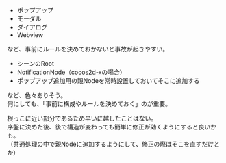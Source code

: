 * ポップアップ
* モーダル
* ダイアログ
* Webview

など、事前にルールを決めておかないと事故が起きやすい。

* シーンのRoot
* NotificationNode（cocos2d-xの場合）
* ポップアップ追加用の親Nodeを常時設置しておいてそこに追加する

など、色々ありそう。  
何にしても、「事前に構成やルールを決めておく」のが重要。

根っこに近い部分であるため早いに越したことはない。  
序盤に決めた後、後で構造が変わっても簡単に修正が効くようにすると良いかも。  
（共通処理の中で親Nodeに追加するようにして、修正の際はそこを直すだけとか）